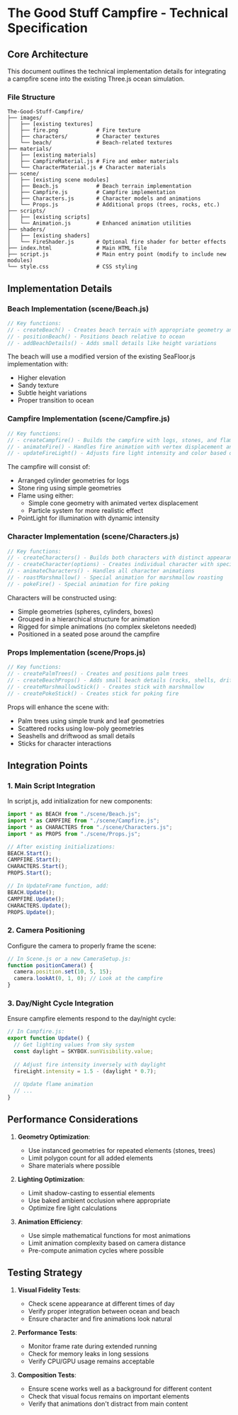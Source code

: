 # The Good Stuff Campfire - Technical Specification

## Core Architecture

This document outlines the technical implementation details for integrating a campfire scene into the existing Three.js ocean simulation.

### File Structure

```
The-Good-Stuff-Campfire/
├── images/
│   ├── [existing textures]
│   ├── fire.png            # Fire texture
│   ├── characters/         # Character textures
│   └── beach/              # Beach-related textures
├── materials/
│   ├── [existing materials]
│   ├── CampfireMaterial.js # Fire and ember materials
│   └── CharacterMaterial.js # Character materials
├── scene/
│   ├── [existing scene modules]
│   ├── Beach.js            # Beach terrain implementation
│   ├── Campfire.js         # Campfire implementation
│   ├── Characters.js       # Character models and animations
│   └── Props.js            # Additional props (trees, rocks, etc.)
├── scripts/
│   ├── [existing scripts]
│   └── Animation.js        # Enhanced animation utilities
├── shaders/
│   ├── [existing shaders]
│   └── FireShader.js       # Optional fire shader for better effects
├── index.html              # Main HTML file
├── script.js               # Main entry point (modify to include new modules)
└── style.css               # CSS styling
```

## Implementation Details

### Beach Implementation (scene/Beach.js)

```javascript
// Key functions:
// - createBeach() - Creates beach terrain with appropriate geometry and material
// - positionBeach() - Positions beach relative to ocean
// - addBeachDetails() - Adds small details like height variations
```

The beach will use a modified version of the existing SeaFloor.js implementation with:
- Higher elevation
- Sandy texture
- Subtle height variations
- Proper transition to ocean

### Campfire Implementation (scene/Campfire.js)

```javascript
// Key functions:
// - createCampfire() - Builds the campfire with logs, stones, and flames
// - animateFire() - Handles fire animation with vertex displacement and color changes
// - updateFireLight() - Adjusts fire light intensity and color based on time of day
```

The campfire will consist of:
- Arranged cylinder geometries for logs
- Stone ring using simple geometries
- Flame using either:
  - Simple cone geometry with animated vertex displacement
  - Particle system for more realistic effect
- PointLight for illumination with dynamic intensity

### Character Implementation (scene/Characters.js)

```javascript
// Key functions:
// - createCharacters() - Builds both characters with distinct appearances
// - createCharacter(options) - Creates individual character with specified properties
// - animateCharacters() - Handles all character animations
// - roastMarshmallow() - Special animation for marshmallow roasting
// - pokeFire() - Special animation for fire poking
```

Characters will be constructed using:
- Simple geometries (spheres, cylinders, boxes)
- Grouped in a hierarchical structure for animation
- Rigged for simple animations (no complex skeletons needed)
- Positioned in a seated pose around the campfire

### Props Implementation (scene/Props.js)

```javascript
// Key functions:
// - createPalmTrees() - Creates and positions palm trees
// - createBeachProps() - Adds small beach details (rocks, shells, driftwood)
// - createMarshmallowStick() - Creates stick with marshmallow
// - createPokeStick() - Creates stick for poking fire
```

Props will enhance the scene with:
- Palm trees using simple trunk and leaf geometries
- Scattered rocks using low-poly geometries
- Seashells and driftwood as small details
- Sticks for character interactions

## Integration Points

### 1. Main Script Integration

In script.js, add initialization for new components:

```javascript
import * as BEACH from "./scene/Beach.js";
import * as CAMPFIRE from "./scene/Campfire.js";
import * as CHARACTERS from "./scene/Characters.js";
import * as PROPS from "./scene/Props.js";

// After existing initializations:
BEACH.Start();
CAMPFIRE.Start();
CHARACTERS.Start();
PROPS.Start();

// In UpdateFrame function, add:
BEACH.Update();
CAMPFIRE.Update();
CHARACTERS.Update();
PROPS.Update();
```

### 2. Camera Positioning

Configure the camera to properly frame the scene:

```javascript
// In Scene.js or a new CameraSetup.js:
function positionCamera() {
  camera.position.set(10, 5, 15);
  camera.lookAt(0, 1, 0); // Look at the campfire
}
```

### 3. Day/Night Cycle Integration

Ensure campfire elements respond to the day/night cycle:

```javascript
// In Campfire.js:
export function Update() {
  // Get lighting values from sky system
  const daylight = SKYBOX.sunVisibility.value;
  
  // Adjust fire intensity inversely with daylight
  fireLight.intensity = 1.5 - (daylight * 0.7);
  
  // Update flame animation
  // ...
}
```

## Performance Considerations

1. **Geometry Optimization**:
   - Use instanced geometries for repeated elements (stones, trees)
   - Limit polygon count for all added elements
   - Share materials where possible

2. **Lighting Optimization**:
   - Limit shadow-casting to essential elements
   - Use baked ambient occlusion where appropriate
   - Optimize fire light calculations

3. **Animation Efficiency**:
   - Use simple mathematical functions for most animations
   - Limit animation complexity based on camera distance
   - Pre-compute animation cycles where possible

## Testing Strategy

1. **Visual Fidelity Tests**:
   - Check scene appearance at different times of day
   - Verify proper integration between ocean and beach
   - Ensure character and fire animations look natural

2. **Performance Tests**:
   - Monitor frame rate during extended running
   - Check for memory leaks in long sessions
   - Verify CPU/GPU usage remains acceptable

3. **Composition Tests**:
   - Ensure scene works well as a background for different content
   - Check that visual focus remains on important elements
   - Verify that animations don't distract from main content